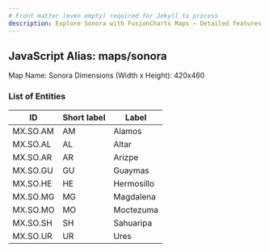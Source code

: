 ```yaml
---
# Front matter (even empty) required for Jekyll to process
description: Explore Sonora with FusionCharts Maps – Detailed features for seamless integration. Try now & enhance your data visualization today! 
---
```


## JavaScript Alias: maps/sonora

Map Name: Sonora
Dimensions (Width x Height): 420x460





### List of Entities

ID | Short label | Label
---|---|---|
MX.SO.AM|AM|Alamos
MX.SO.AL|AL|Altar
MX.SO.AR|AR|Arizpe
MX.SO.GU|GU|Guaymas
MX.SO.HE|HE|Hermosillo
MX.SO.MG|MG|Magdalena
MX.SO.MO|MO|Moctezuma
MX.SO.SH|SH|Sahuaripa
MX.SO.UR|UR|Ures

